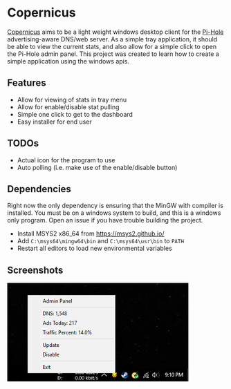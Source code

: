 # Copernicus

[Copernicus](https://en.wikipedia.org/wiki/Orbiting_Astronomical_Observatory) aims to be a light weight windows desktop client for the [Pi-Hole](https://github.com/pi-hole/pi-hole) advertising-aware DNS/web server. As a simple tray application, it should be able to view the current stats, and also allow for a simple click to open the Pi-Hole admin panel. This project was created to learn how to create a simple application using the windows apis.

## Features

* Allow for viewing of stats in tray menu
* Allow for enable/disable stat pulling
* Simple one click to get to the dashboard
* Easy installer for end user

## TODOs

* Actual icon for the program to use
* Auto polling (i.e. make use of the enable/disable button)

## Dependencies

Right now the only dependency is ensuring that the MinGW with compiler is installed. You must be on a windows system to build, and this is a windows only program. Open an issue if you have trouble building the project.

* Install MSYS2 x86_64 from https://msys2.github.io/
* Add `C:\msys64\mingw64\bin` and `C:\msys64\usr\bin` to `PATH`
* Restart all editors to load new environmental variables


## Screenshots

![screenshot 2](docs/screenshot_2.png "Screenshot 2")
